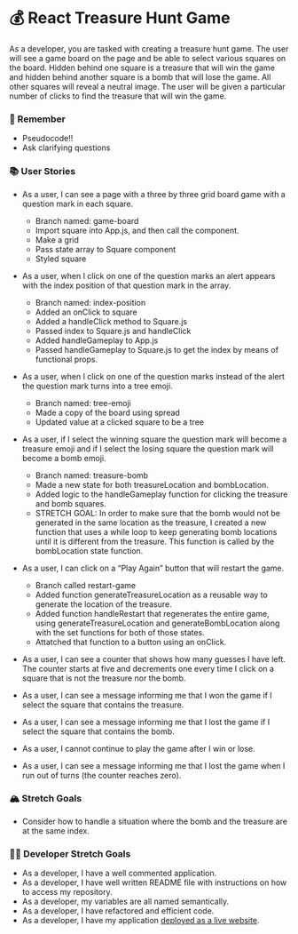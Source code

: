 # 💰 React Treasure Hunt Game

As a developer, you are tasked with creating a treasure hunt game. The user will see a game board on the page and be able to select various squares on the board. Hidden behind one square is a treasure that will win the game and hidden behind another square is a bomb that will lose the game. All other squares will reveal a neutral image. The user will be given a particular number of clicks to find the treasure that will win the game.

### 🤔 Remember

- Pseudocode!!
- Ask clarifying questions

### 📚 User Stories

- As a user, I can see a page with a three by three grid board game with a question mark in each square.
    - Branch named: game-board
    - Import square into App.js, and then call the component.
    - Make a grid
    - Pass state array to Square component
    - Styled square
    
- As a user, when I click on one of the question marks an alert appears with the index position of that question mark in the array.
    - Branch named: index-position
    - Added an onClick to square
    - Added a handleClick method to Square.js
    - Passed index to Square.js and handleClick
    - Added handleGameplay to App.js
    - Passed handleGameplay to Square.js to get the index by means of functional props.

- As a user, when I click on one of the question marks instead of the alert the question mark turns into a tree emoji.
    - Branch named: tree-emoji
    - Made a copy of the board using spread
    - Updated value at a clicked square to be a tree

- As a user, if I select the winning square the question mark will become a treasure emoji and if I select the losing square the question mark will become a bomb emoji.
    - Branch named: treasure-bomb
    - Made a new state for both treasureLocation and bombLocation.
    - Added logic to the handleGameplay function for clicking the treasure and bomb squares.
    - STRETCH GOAL: In order to make sure that the bomb would not be generated in the same location as the treasure, I created a new function that uses a while loop to keep generating bomb locations until it is different from the treasure. This function is called by the bombLocation state function.

- As a user, I can click on a “Play Again” button that will restart the game.
    - Branch called restart-game
    - Added function generateTreasureLocation as a reusable way to generate the location of the treasure.
    - Added function handleRestart that regenerates the entire game, using generateTreasureLocation and generateBombLocation along with the set functions for both of those states.
    - Attatched that function to a button using an onClick.

- As a user, I can see a counter that shows how many guesses I have left. The counter starts at five and decrements one every time I click on a square that is not the treasure nor the bomb.
- As a user, I can see a message informing me that I won the game if I select the square that contains the treasure.
- As a user, I can see a message informing me that I lost the game if I select the square that contains the bomb.
- As a user, I cannot continue to play the game after I win or lose.
- As a user, I can see a message informing me that I lost the game when I run out of turns (the counter reaches zero).

### 🏔 Stretch Goals

- Consider how to handle a situation where the bomb and the treasure are at the same index.

### 👩‍💻 Developer Stretch Goals

- As a developer, I have a well commented application.
- As a developer, I have well written README file with instructions on how to access my repository.
- As a developer, my variables are all named semantically.
- As a developer, I have refactored and efficient code.
- As a developer, I have my application [deployed as a live website](https://render.com/docs/deploy-create-react-app).
